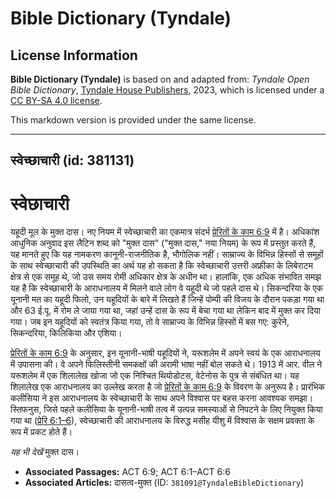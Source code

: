 # Bible Dictionary (Tyndale)

## License Information

**Bible Dictionary (Tyndale)** is based on and adapted from: _Tyndale Open Bible Dictionary_, [Tyndale House Publishers](https://tyndaleopenresources.com/), 2023, which is licensed under a [CC BY-SA 4.0 license](https://creativecommons.org/licenses/by-sa/4.0/legalcode.en).

This markdown version is provided under the same license.



--------------------------------

## स्वेच्छाचारी (id: 381131)

स्वेछाचारी
==========

यहूदी मूल के मुक्त दास। नए नियम में स्वेच्छाचारी का एकमात्र संदर्भ [प्रेरितों के काम 6:9](https://ref.ly/Acts6:9) में है। अधिकांश आधुनिक अनुवाद इस लैटिन शब्द को "मुक्त दास" ("मुक्त दास," नया नियम) के रूप में प्रस्तुत करते हैं, यह मानते हुए कि यह नामकरण कानूनी\-राजनीतिक है, भौगोलिक नहीं। साम्राज्य के विभिन्न हिस्सों से समूहों के साथ स्वेच्छाचारी की उपस्थिति का अर्थ यह हो सकता है कि स्वेच्छाचारी उत्तरी अफ्रीका के लिबेराटम क्षेत्र से एक समूह थे, जो उस समय रोमी अधिकार क्षेत्र के अधीन था। हालांकि, एक अधिक संभावित समझ यह है कि स्वेच्छाचारी के आराधनालय में मिलने वाले लोग वे यहूदी थे जो पहले दास थे। सिकन्दरिया के एक यूनानी मत का यहूदी फिलो, उन यहूदियों के बारे में लिखते हैं जिन्हें पोम्पी की विजय के दौरान पकड़ा गया था और 63 ई.पू. में रोम ले जाया गया था, जहां उन्हें दास के रूप में बेचा गया था लेकिन बाद में मुक्त कर दिया गया। जब इन यहूदियों को स्वतंत्र किया गया, तो वे साम्राज्य के विभिन्न हिस्सों में बस गए: कुरेने, सिकन्दरिया, किलिकिया और एशिया।

[प्रेरितों के काम 6:9](https://ref.ly/Acts6:9) के अनुसार, इन यूनानी\-भाषी यहूदियों ने, यरूशलेम में अपने स्वयं के एक आराधनालय में उपासना की। वे अपने फिलिस्तीनी समकक्षों की अरामी भाषा नहीं बोल सकते थे। 1913 में आर. वील ने यरूशलेम में एक शिलालेख खोजा जो एक निश्चित थियोडोटस, वेटेनोस के पुत्र से संबंधित था। यह शिलालेख एक आराधनालय का उल्लेख करता है जो [प्रेरितों के काम 6:9](https://ref.ly/Acts6:9) के विवरण के अनुरूप है। प्रारंभिक कलीसिया ने इस आराधनालय के स्वेच्छाचारी के साथ अपने विश्वास पर बहस करना आवश्यक समझा। स्तिफनुस, जिसे पहले कलीसिया के यूनानी\-भाषी तत्व में उत्पन्न समस्याओं से निपटने के लिए नियुक्त किया गया था ([प्रेरि 6:1–6](https://ref.ly/Acts6:1-Acts6:6)), स्वेच्छाचारी की आराधनालय के विरुद्ध मसीह यीशु में विश्वास के सक्षम प्रवक्ता के रूप में प्रकट होते हैं।

*यह भी देखें* मुक्त दास।

* **Associated Passages:** ACT 6:9; ACT 6:1–ACT 6:6
* **Associated Articles:** दासत्व-मुक्त (ID: `381091@TyndaleBibleDictionary`)


